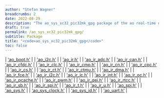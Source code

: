 ```yaml
---
author: "Stefan Wagner"
breadcrumbs: 2
date: 2022-08-29
description: "The ao_sys_xc32_pic32mk_gpg package of the ao real-time operating system."
draft: true
permalink: /ao_sys_xc32_pic32mk_gpg/ 
subtitle: Package
title: "<code>ao_sys_xc32_pic32mk_gpg</code>"
toc: false
---
```


| ['ao_boot.h'](ao_boot.h.md) |
| ['ao_i2c.h'](ao_i2c.h.md) |
| ['ao_ir.h'](ao_ir.h.md) |
| ['ao_ir_adc.h'](ao_ir_adc.h.md) |
| ['ao_ir_can.h'](ao_ir_can.h.md) |
| ['ao_ir_cfdc.h'](ao_ir_cfdc.h.md) |
| ['ao_ir_clc.h'](ao_ir_clc.h.md) |
| ['ao_ir_cmp.h'](ao_ir_cmp.h.md) |
| ['ao_ir_cn.h'](ao_ir_cn.h.md) |
| ['ao_ir_cpc.h'](ao_ir_cpc.h.md) |
| ['ao_ir_cs.h'](ao_ir_cs.h.md) |
| ['ao_ir_ct.h'](ao_ir_ct.h.md) |
| ['ao_ir_ctmu.h'](ao_ir_ctmu.h.md) |
| ['ao_ir_dma.h'](ao_ir_dma.h.md) |
| ['ao_ir_fce.h'](ao_ir_fce.h.md) |
| ['ao_ir_i2c.h'](ao_ir_i2c.h.md) |
| ['ao_ir_ic.h'](ao_ir_ic.h.md) |
| ['ao_ir_int.h'](ao_ir_int.h.md) |
| ['ao_ir_oc.h'](ao_ir_oc.h.md) |
| ['ao_ir_pcache.h'](ao_ir_pcache.h.md) |
| ['ao_ir_pwm.h'](ao_ir_pwm.h.md) |
| ['ao_ir_qei.h'](ao_ir_qei.h.md) |
| ['ao_ir_rtcc.h'](ao_ir_rtcc.h.md) |
| ['ao_ir_sb.h'](ao_ir_sb.h.md) |
| ['ao_ir_spi.h'](ao_ir_spi.h.md) |
| ['ao_ir_t.h'](ao_ir_t.h.md) |
| ['ao_ir_u.h'](ao_ir_u.h.md) |
| ['ao_spi.h'](ao_spi.h.md) |
| ['ao_sys.h'](ao_sys.h.md) |
| ['ao_sys_clock.h'](ao_sys_clock.h.md) |
| ['ao_sys_id.h'](ao_sys_id.h.md) |
| ['ao_uart.h'](ao_uart.h.md) |
